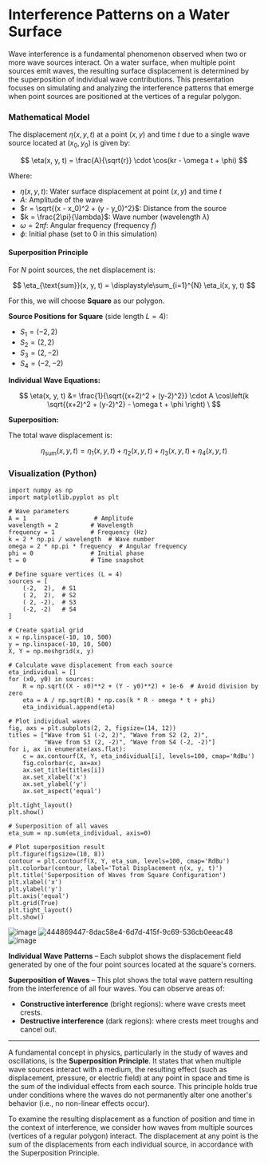 # Interference Patterns on a Water Surface
Wave interference is a fundamental phenomenon observed when two or more wave sources interact. On a water surface, when multiple point sources emit waves, the resulting surface displacement is determined by the superposition of individual wave contributions. This presentation focuses on simulating and analyzing the interference patterns that emerge when point sources are positioned at the vertices of a regular polygon.

### Mathematical Model

The displacement $\eta(x, y, t)$ at a point $(x, y)$ and time $t$ due to a single wave source located at $(x_0, y_0)$ is given by:

$$
\eta(x, y, t) = \frac{A}{\sqrt{r}} \cdot \cos(kr - \omega t + \phi)
$$

Where:

- $\eta(x, y, t)$: Water surface displacement at point $(x, y)$ and time $t$
- $A$: Amplitude of the wave
- $r = \sqrt{(x - x_0)^2 + (y - y_0)^2}$: Distance from the source
- $k = \frac{2\pi}{\lambda}$: Wave number (wavelength $\lambda$)
- $\omega = 2\pi f$: Angular frequency (frequency $f$)
- $\phi$: Initial phase (set to 0 in this simulation)

#### Superposition Principle

For $N$ point sources, the net displacement is:

$$
\eta_{\text{sum}}(x, y, t) = \displaystyle\sum_{i=1}^{N} \eta_i(x, y, t)
$$

For this, we will choose **Square** as our polygon.

**Source Positions for Square** (side length $L = 4$):

- $S_1 = (-2, 2)$  
- $S_2 = (2, 2)$  
- $S_3 = (2, -2)$  
- $S_4 = (-2, -2)$

**Individual Wave Equations:**

$$
\eta(x, y, t) &= \frac{1}{\sqrt{(x+2)^2 + (y-2)^2}} \cdot A \cos\left(k \sqrt{(x+2)^2 + (y-2)^2} - \omega t + \phi \right) \
$$

**Superposition:**

The total wave displacement is:

$$
\eta_{\text{sum}}(x, y, t) = \eta_1(x, y, t) + \eta_2(x, y, t) + \eta_3(x, y, t) + \eta_4(x, y, t)
$$

### Visualization (Python)

<pre><code class="language-python">import numpy as np
import matplotlib.pyplot as plt

# Wave parameters
A = 1                   # Amplitude
wavelength = 2         # Wavelength
frequency = 1          # Frequency (Hz)
k = 2 * np.pi / wavelength  # Wave number
omega = 2 * np.pi * frequency  # Angular frequency
phi = 0                # Initial phase
t = 0                  # Time snapshot

# Define square vertices (L = 4)
sources = [
    (-2,  2),  # S1
    ( 2,  2),  # S2
    ( 2, -2),  # S3
    (-2, -2)   # S4
]

# Create spatial grid
x = np.linspace(-10, 10, 500)
y = np.linspace(-10, 10, 500)
X, Y = np.meshgrid(x, y)

# Calculate wave displacement from each source
eta_individual = []
for (x0, y0) in sources:
    R = np.sqrt((X - x0)**2 + (Y - y0)**2) + 1e-6  # Avoid division by zero
    eta = A / np.sqrt(R) * np.cos(k * R - omega * t + phi)
    eta_individual.append(eta)

# Plot individual waves
fig, axs = plt.subplots(2, 2, figsize=(14, 12))
titles = ["Wave from S1 (-2, 2)", "Wave from S2 (2, 2)",
          "Wave from S3 (2, -2)", "Wave from S4 (-2, -2)"]
for i, ax in enumerate(axs.flat):
    c = ax.contourf(X, Y, eta_individual[i], levels=100, cmap='RdBu')
    fig.colorbar(c, ax=ax)
    ax.set_title(titles[i])
    ax.set_xlabel('x')
    ax.set_ylabel('y')
    ax.set_aspect('equal')

plt.tight_layout()
plt.show()

# Superposition of all waves
eta_sum = np.sum(eta_individual, axis=0)

# Plot superposition result
plt.figure(figsize=(10, 8))
contour = plt.contourf(X, Y, eta_sum, levels=100, cmap='RdBu')
plt.colorbar(contour, label='Total Displacement η(x, y, t)')
plt.title('Superposition of Waves from Square Configuration')
plt.xlabel('x')
plt.ylabel('y')
plt.axis('equal')
plt.grid(True)
plt.tight_layout()
plt.show()
</code></pre>

![image](https://github.com/user-attachments/assets/085ddabe-0067-46d3-97b5-d1f30123af89)
![444869447-8dac58e4-6d7d-415f-9c69-536cb0eeac48](https://github.com/user-attachments/assets/f1d715ac-3262-4d28-aa20-553b460ba09a)
![image](https://github.com/user-attachments/assets/45110d94-660f-4f4e-b84d-f36a2917094b)


**Individual Wave Patterns** – Each subplot shows the displacement field generated by one of the four point sources located at the square's corners.

**Superposition of Waves** – This plot shows the total wave pattern resulting from the interference of all four waves. You can observe areas of:

- **Constructive interference** (bright regions): where wave crests meet crests.
- **Destructive interference** (dark regions): where crests meet troughs and cancel out.

---

A fundamental concept in physics, particularly in the study of waves and oscillations, is the **Superposition Principle**. It states that when multiple wave sources interact with a medium, the resulting effect (such as displacement, pressure, or electric field) at any point in space and time is the sum of the individual effects from each source. This principle holds true under conditions where the waves do not permanently alter one another's behavior (i.e., no non-linear effects occur).

To examine the resulting displacement as a function of position and time in the context of interference, we consider how waves from multiple sources (vertices of a regular polygon) interact. The displacement at any point is the sum of the displacements from each individual source, in accordance with the Superposition Principle.

